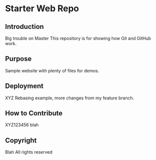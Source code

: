 # Starter Web Repo

## Introduction
Big trouble on Master
This repository is for showing how Git and GitHub work.

## Purpose
Sample website with plenty of files for demos.

## Deployment
XYZ
Rebasing example, more changes from my feature branch.

## How to Contribute
XYZ123456
blah

## Copyright
Blah
All rights reserved
